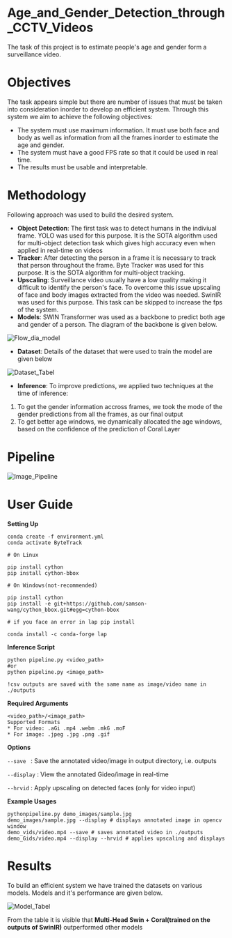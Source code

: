 # Age_and_Gender_Detection_through_CCTV_Videos
The task of this project is to estimate people's age and gender form a surveillance video.

# Objectives
The task appears simple but there are number of issues that must be taken into consideration inorder to develop an efficient system. Through this system we aim to achieve the following objectives:

- The system must use maximum information. It must use both face and body as well as information from all the frames inorder to estimate the age and gender.
- The system must have a good FPS rate so that it could be used in real time.
- The results must be usable and interpretable.

# Methodology
Following approach was used to build the desired system.

- **Object Detection**: The first task was to detect humans in the indiviual frame. YOLO was used for this purpose. It is the SOTA algorithm used for multi-object detection task which gives high accuracy even when applied in real-time on videos
- **Tracker**: After detecting the person in a frame it is necessary to track that person throughout the frame. Byte Tracker was used for this purpose. It is the SOTA algorithm for multi-object tracking.
- **Upscaling**: Surveillance video usually have a low quality making it difficult to identify the person's face. To overcome this issue upscaling of face and body images extracted from the video was needed. SwinIR was used for this purpose. This task can be skipped to increase the fps of the system.
- **Models**: SWIN Transformer was used as a backbone to predict both age and gender of a person. The diagram of the backbone is given below.

![Flow_dia_model](https://github.com/Umang1815/Age_and_Gender_Detection_through_CCTV_Videos/blob/main/flow_dia.png)
 
- **Dataset**: Details of the dataset that were used to train the model are given below

![Dataset_Tabel](https://github.com/Umang1815/Age_and_Gender_Detection_through_CCTV_Videos/blob/main/dataset_tab.png)

- **Inference**: To improve predictions, we applied two techniques at the time of inference:
1) To get the gender information accross frames, we took the mode of the gender predictions from all the frames, as our final output
2) To get better age windows, we dynamically allocated the age windows, based on the confidence of the prediction of Coral Layer
# Pipeline

![Image_Pipeline](https://github.com/Umang1815/Age_and_Gender_Detection_through_CCTV_Videos/blob/main/Pipeline_dia.png)

# User Guide

**Setting Up**
```
conda create -f environment.yml
conda activate ByteTrack

# On Linux

pip install cython
pip install cython-bbox

# On Windows(not-recommended)

pip install cython
pip install -e git+https://github.com/samson-wang/cython_bbox.git#egg=cython-bbox

# if you face an error in lap pip install

conda install -c conda-forge lap
```
**Inference Script**
```
python pipeline.py <video_path> 
#or
python pipeline.py <image_path>

!csv outputs are saved with the same name as image/video name in ./outputs
```
**Required Arguments**
```
<video_path>/<image_path>
Supported Formats
* For video: .aGi .mp4 .webm .mkG .moF
* For image: .jpeg .jpg .png .gif 
```
**Options**

```--save ``` : Save the annotated video/image in output directory, i.e. outputs

```--display``` : View the annotated Gideo/image in real-time

```--hrvid``` : Apply upscaling on detected faces (only for video input)

**Example Usages**
```
pythonpipeline.py demo_images/sample.jpg
demo_images/sample.jpg --display # displays annotated image in opencv window
demo_vids/video.mp4 --save # saves annotated video in ./outputs
demo_Gids/video.mp4 --display --hrvid # applies upscaling and displays
```
# Results

To build an efficient system we have trained the datasets on various models. Models and it's performance are given below.

![Model_Tabel](https://github.com/Umang1815/Age_and_Gender_Detection_through_CCTV_Videos/blob/main/model_tab.png)

From the table it is visible that **Multi-Head Swin + Coral(trained on the outputs of SwinIR)** outperformed other models

